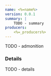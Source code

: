 ```yaml
---
name: <%=name%>
version: 0.0.1
summary: |
    TODO - summary
producers:
    <%=_producers%>
---
```


<Admonition>
TODO - admonition
</Admonition>

### Details

TODO - details

<NodeGraph title="Consumer / Producer Diagram" />

<Schema />
